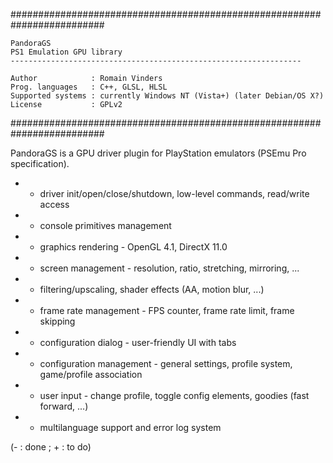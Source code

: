 #########################################################################

    PandoraGS
    PS1 Emulation GPU library
    -----------------------------------------------------------------
    
    Author            : Romain Vinders
    Prog. languages   : C++, GLSL, HLSL
    Supported systems : currently Windows NT (Vista+) (later Debian/OS X?)
    License           : GPLv2

#########################################################################

PandoraGS is a GPU driver plugin for PlayStation emulators (PSEmu Pro specification).

* - driver init/open/close/shutdown, low-level commands, read/write access
* + console primitives management
* + graphics rendering - OpenGL 4.1, DirectX 11.0
* + screen management - resolution, ratio, stretching, mirroring, ...
* + filtering/upscaling, shader effects (AA, motion blur, ...)
* - frame rate management - FPS counter, frame rate limit, frame skipping
* + configuration dialog - user-friendly UI with tabs
* - configuration management - general settings, profile system, game/profile association
* - user input - change profile, toggle config elements, goodies (fast forward, ...)
* - multilanguage support and error log system

(- : done ; + : to do)
